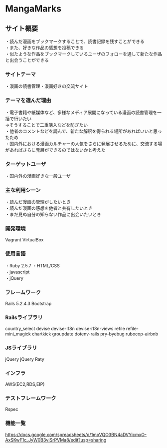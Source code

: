 # MangaMarks

## サイト概要
・読んだ漫画をブックマークすることで、読書記録を残すことができる<br>
・また、好きな作品の感想を投稿できる<br>
・似たような作品をブックマークしているユーザのフォローを通して新たな作品と出会うことができる<br>

### サイトテーマ
・漫画の読書管理・漫画好きの交流サイト

### テーマを選んだ理由
・電子書籍や紙媒体など、多様なメディア展開になっている漫画の読書管理を一括で行いたい<br>
→そうすることで二重購入などを防ぎたい<br>
・他者のコメントなどを読んで、新たな解釈を得られる場所があればいいと思ったため<br>
・国内外における漫画カルチャーの人気をさらに発展させるために、交流する場があればさらに発展ができるのではないかと考えた<br>

### ターゲットユーザ
・国内外の漫画好きな一般ユーザ

### 主な利用シーン
・読んだ漫画の管理がしたいとき<br>
・読んだ漫画の感想を他者と共有したいとき<br>
・まだ見ぬ自分の知らない作品に出会いたいとき<br>

### 開発環境
Vagrant
VirtualBox

### 使用言語
・Ruby 2.5.7
・HTML/CSS<br>
・javascript<br>
・jQuery<br>

### フレームワーク
Rails 5.2.4.3
Bootstrap

### Railsライブラリ
country_select
devise
devise-i18n
devise-i18n-views
refile
refile-mini_magick
chartkick
groupdate
dotenv-rails
pry-byebug
rubocop-airbnb

### JSライブラリ
jQuery
jQuery Raty

### インフラ
AWS(EC2,RDS,EIP)

### テストフレームワーク
Rspec

### 機能一覧
<https://docs.google.com/spreadsheets/d/1moVQO3BN4aDVYicmxO-AxSKwF1c_JyW0B3vISrPVMa8/edit?usp=sharing>

